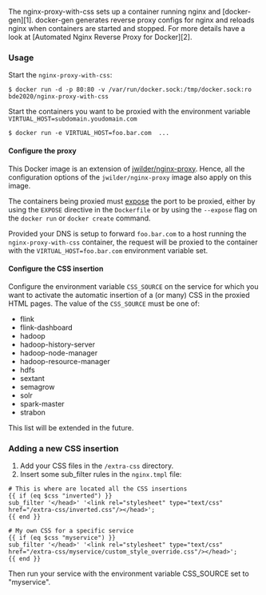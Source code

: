 The nginx-proxy-with-css sets up a container running nginx and [docker-gen][1].  docker-gen generates reverse proxy configs for nginx and reloads nginx when containers are started and stopped. For more details have a look at [Automated Nginx Reverse Proxy for Docker][2].

### Usage

Start the `nginx-proxy-with-css`:

    $ docker run -d -p 80:80 -v /var/run/docker.sock:/tmp/docker.sock:ro bde2020/nginx-proxy-with-css

Start the containers you want to be proxied with the environment variable `VIRTUAL_HOST=subdomain.youdomain.com`

    $ docker run -e VIRTUAL_HOST=foo.bar.com  ...

#### Configure the proxy
This Docker image is an extension of [jwilder/nginx-proxy](https://hub.docker.com/r/jwilder/nginx-proxy/). Hence, all the configuration options of the `jwilder/nginx-proxy` image also apply on this image.

The containers being proxied must [expose](https://docs.docker.com/reference/run/#expose-incoming-ports) the port to be proxied, either by using the `EXPOSE` directive in the `Dockerfile` or by using the `--expose` flag on the `docker run` or `docker create` command.

Provided your DNS is setup to forward `foo.bar.com` to a host running the `nginx-proxy-with-css` container, the request will be proxied to the container with the `VIRTUAL_HOST=foo.bar.com` environment variable set.

#### Configure the CSS insertion
Configure the environment variable `CSS_SOURCE` on the service for which you want to activate the automatic insertion of a (or many) CSS in the proxied HTML pages. The value of the `CSS_SOURCE` must be one of:
- flink
- flink-dashboard
- hadoop
- hadoop-history-server
- hadoop-node-manager
- hadoop-resource-manager
- hdfs
- sextant
- semagrow
- solr
- spark-master
- strabon

This list will be extended in the future.

### Adding a new CSS insertion

1. Add your CSS files in the `/extra-css` directory. 
2. Insert some sub_filter rules in the `nginx.tmpl` file:

```
# This is where are located all the CSS insertions
{{ if (eq $css "inverted") }}
sub_filter '</head>' '<link rel="stylesheet" type="text/css" href="/extra-css/inverted.css"/></head>';
{{ end }}

# My own CSS for a specific service
{{ if (eq $css "myservice") }}
sub_filter '</head>' '<link rel="stylesheet" type="text/css" href="/extra-css/myservice/custom_style_override.css"/></head>';
{{ end }}
```

Then run your service with the environment variable CSS_SOURCE set to
"myservice".
